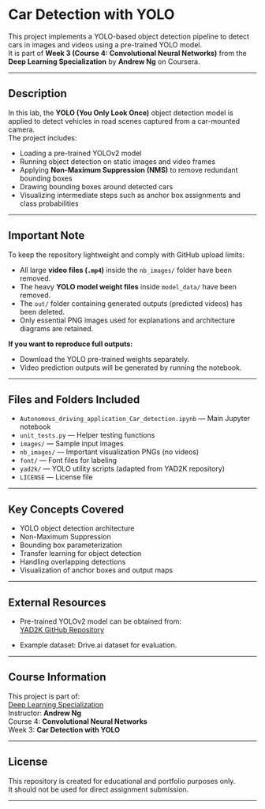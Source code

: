 # Car Detection with YOLO

This project implements a YOLO-based object detection pipeline to detect cars in images and videos using a pre-trained YOLO model.  
It is part of **Week 3 (Course 4: Convolutional Neural Networks)** from the **Deep Learning Specialization** by **Andrew Ng** on Coursera.

---

## Description

In this lab, the **YOLO (You Only Look Once)** object detection model is applied to detect vehicles in road scenes captured from a car-mounted camera.  
The project includes:

- Loading a pre-trained YOLOv2 model
- Running object detection on static images and video frames
- Applying **Non-Maximum Suppression (NMS)** to remove redundant bounding boxes
- Drawing bounding boxes around detected cars
- Visualizing intermediate steps such as anchor box assignments and class probabilities

---

## Important Note

To keep the repository lightweight and comply with GitHub upload limits:

- All large **video files (`.mp4`)** inside the `nb_images/` folder have been removed.
- The heavy **YOLO model weight files** inside `model_data/` have been removed.
- The `out/` folder containing generated outputs (predicted videos) has been deleted.
- Only essential PNG images used for explanations and architecture diagrams are retained.

**If you want to reproduce full outputs:**
- Download the YOLO pre-trained weights separately.
- Video prediction outputs will be generated by running the notebook.

---

## Files and Folders Included

- `Autonomous_driving_application_Car_detection.ipynb` — Main Jupyter notebook
- `unit_tests.py` — Helper testing functions
- `images/` — Sample input images
- `nb_images/` — Important visualization PNGs (no videos)
- `font/` — Font files for labeling
- `yad2k/` — YOLO utility scripts (adapted from YAD2K repository)
- `LICENSE` — License file

---

## Key Concepts Covered

- YOLO object detection architecture
- Non-Maximum Suppression
- Bounding box parameterization
- Transfer learning for object detection
- Handling overlapping detections
- Visualization of anchor boxes and output maps

---

## External Resources

- Pre-trained YOLOv2 model can be obtained from:  
  [YAD2K GitHub Repository](https://github.com/allanzelener/YAD2K)

- Example dataset: Drive.ai dataset for evaluation.

---

## Course Information

This project is part of:  
[Deep Learning Specialization](https://www.coursera.org/specializations/deep-learning)  
Instructor: **Andrew Ng**  
Course 4: **Convolutional Neural Networks**  
Week 3: **Car Detection with YOLO**

---

## License

This repository is created for educational and portfolio purposes only.  
It should not be used for direct assignment submission.

---

